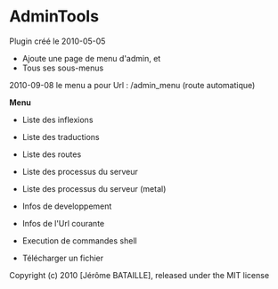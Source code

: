 # AdminTools

Plugin créé le 2010-05-05

* Ajoute une page de menu d'admin, et
* Tous ses sous-menus

2010-09-08
	le menu a pour Url : /admin_menu (route automatique)

**Menu**

* Liste des inflexions
* Liste des traductions
* Liste des routes
  
* Liste des processus du serveur
* Liste des processus du serveur (metal)
  
* Infos de developpement
* Infos de l'Url courante
  
* Execution de commandes shell
* Télécharger un fichier

Copyright (c) 2010 [Jérôme BATAILLE], released under the MIT license
